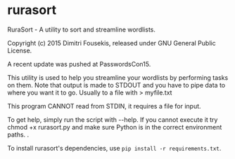 # rurasort
RuraSort - A utility to sort and streamline wordlists.

Copyright (c) 2015 Dimitri Fousekis, released under GNU General Public License.

A recent update was pushed at PasswordsCon15. 

This utility is used to help you streamline your wordlists by performing tasks on them. Note that output is made to STDOUT and you have to pipe data to where you want it to go. Usually to a file with > myfile.txt 

This program CANNOT read from STDIN, it requires a file for input.

To get help, simply run the script with --help. If you cannot execute it try chmod +x rurasort.py and make sure Python is in the correct environment paths. . 

To install rurasort's dependencies, use `pip install -r requirements.txt`.